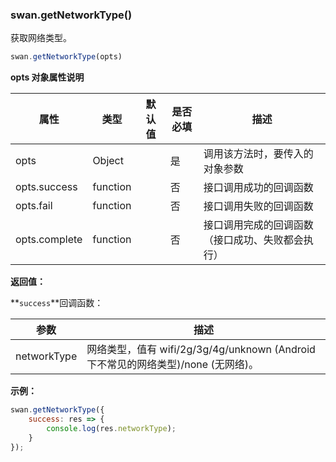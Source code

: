 ### swan.getNetworkType()

获取网络类型。

```js
swan.getNetworkType(opts)
```

**opts 对象属性说明**

|属性|类型|默认值|是否必填|描述|
|-|-|-|-|-|
|opts|Object| |是|调用该方法时，要传入的对象参数|
|opts.success|function| |否|接口调用成功的回调函数|
|opts.fail|function| |否|接口调用失败的回调函数|
|opts.complete|function| |否|接口调用完成的回调函数（接口成功、失败都会执行）|

**返回值：**

**`success`**回调函数：

|参数|描述|
|-|-|
|networkType|网络类型，值有 wifi/2g/3g/4g/unknown (Android 下不常见的网络类型)/none (无网络)。|



**示例：**

```js
swan.getNetworkType({
    success: res => {
        console.log(res.networkType);
    }
});
```